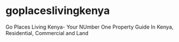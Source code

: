 # goplaceslivingkenya
Go Places Living Kenya- Your NUmber One Property Guide In Kenya, Residential, Commercial and Land
